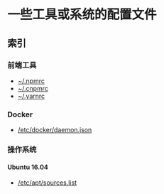 一些工具或系统的配置文件
======================

## 索引

### 前端工具

* [~/.npmrc](https://github.com/michaellyu/settings-files/blob/master/.npmrc)
* [~/.cnpmrc](https://github.com/michaellyu/settings-files/blob/master/.cnpmrc)
* [~/.yarnrc](https://github.com/michaellyu/settings-files/blob/master/.yarnrc)

### Docker

* [/etc/docker/daemon.json](https://github.com/michaellyu/settings-files/blob/master/.npmrc)

### 操作系统

#### Ubuntu 16.04
* [/etc/apt/sources.list](https://github.com/michaellyu/settings-files/blob/master/ubuntu-16.04/sources.list)

